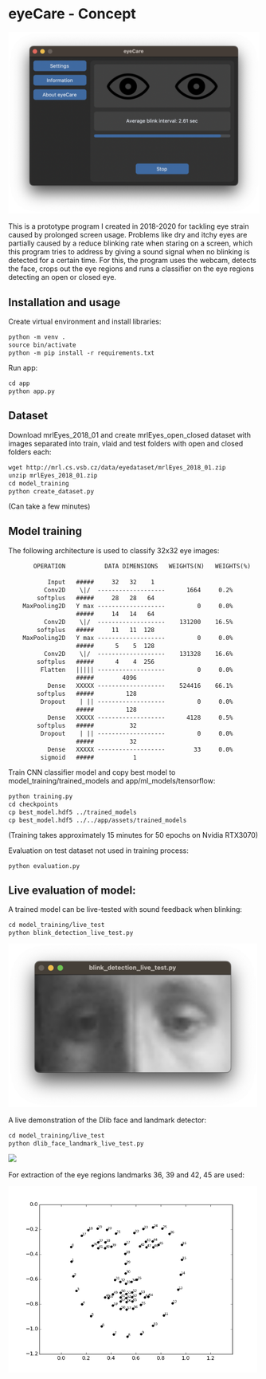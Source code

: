 # eyeCare - Concept

<div align="center">
  <img src="documentation_images/eyeCare_screenshot_1.png" width="600"/>
</div>

This is a prototype program I created in 2018-2020 for tackling eye strain caused by prolonged screen usage.
Problems like dry and itchy eyes are partially caused by a reduce blinking rate when staring on a screen,
which this program tries to address by giving a sound signal when no blinking is detected for a
certain time. For this, the program uses the webcam, detects the face, crops out the eye regions and runs
a classifier on the eye regions detecting an open or closed eye.

## Installation and usage

Create virtual environment and install libraries:
```
python -m venv .
source bin/activate
python -m pip install -r requirements.txt
```
Run app:
```
cd app
python app.py
```

## Dataset

Download mrlEyes_2018_01 and create mrlEyes_open_closed dataset with images separated into train, vlaid and test folders with open and closed folders each:
```
wget http://mrl.cs.vsb.cz/data/eyedataset/mrlEyes_2018_01.zip
unzip mrlEyes_2018_01.zip
cd model_training
python create_dataset.py
```
(Can take a few minutes)

## Model training

The following architecture is used to classify 32x32 eye images:
```
       OPERATION           DATA DIMENSIONS   WEIGHTS(N)   WEIGHTS(%)

           Input   #####     32   32    1
          Conv2D    \|/  -------------------      1664     0.2%
        softplus   #####     28   28   64
    MaxPooling2D   Y max -------------------         0     0.0%
                   #####     14   14   64
          Conv2D    \|/  -------------------    131200    16.5%
        softplus   #####     11   11  128
    MaxPooling2D   Y max -------------------         0     0.0%
                   #####      5    5  128
          Conv2D    \|/  -------------------    131328    16.6%
        softplus   #####      4    4  256
         Flatten   ||||| -------------------         0     0.0%
                   #####        4096
           Dense   XXXXX -------------------    524416    66.1%
        softplus   #####         128
         Dropout    | || -------------------         0     0.0%
                   #####         128
           Dense   XXXXX -------------------      4128     0.5%
        softplus   #####          32
         Dropout    | || -------------------         0     0.0%
                   #####          32
           Dense   XXXXX -------------------        33     0.0%
         sigmoid   #####           1
```
Train CNN classifier model and copy best model to model_training/trained_models and app/ml_models/tensorflow:
```
python training.py
cd checkpoints
cp best_model.hdf5 ../trained_models
cp best_model.hdf5 ../../app/assets/trained_models
```
(Training takes approximately 15 minutes for 50 epochs on Nvidia RTX3070)

Evaluation on test dataset not used in training process:
```
python evaluation.py
```

## Live evaluation of model:

A trained model can be live-tested with sound feedback when blinking:
```
cd model_training/live_test
python blink_detection_live_test.py
```

<img src="documentation_images/blink_detection_live_test.png" width="500"/>


A live demonstration of the Dlib face and landmark detector:
```
cd model_training/live_test
python dlib_face_landmark_live_test.py
```



<img src="documentation_images/dlib_face_landmark_live_test.png" width="500"/>

For extraction of the eye regions landmarks 36, 39 and 42, 45 are used:

<img src="documentation_images/Dlib_Face_Landmarks.png" width="500"/>
